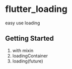 # flutter_loading

easy use loading 

## Getting Started

1. with mixin
2. loadingContainer
3. loading(future)
